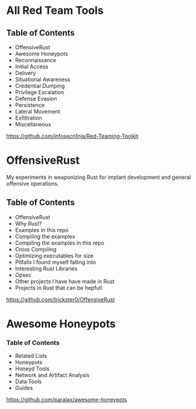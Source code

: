 # All Red Team Tools 
## Table of Contents
* OffensiveRust
* Awesome Honeypots
* Reconnaissance
* Initial Access
* Delivery
* Situational Awareness
* Credential Dumping
* Privilege Escalation
* Defense Evasion
* Persistence
* Lateral Movement
* Exfiltration
* Miscellaneous

https://github.com/infosecn1nja/Red-Teaming-Toolkit


# OffensiveRust

My experiments in weaponizing Rust for implant development and general offensive operations.

## Table of Contents
* OffensiveRust
* Why Rust?
* Examples in this repo
* Compiling the examples
* Compiling the examples in this repo
* Cross Compiling
* Optimizing executables for size
* Pitfalls I found myself falling into
* Interesting Rust Libraries
* Opsec
* Other projects I have have made in Rust
* Projects in Rust that can be hepfull

https://github.com/trickster0/OffensiveRust


# Awesome Honeypots

### Table of Contents


* Related Lists
* Honeypots
* Honeyd Tools
* Network and Artifact Analysis
* Data Tools
* Guides

https://github.com/paralax/awesome-honeypots